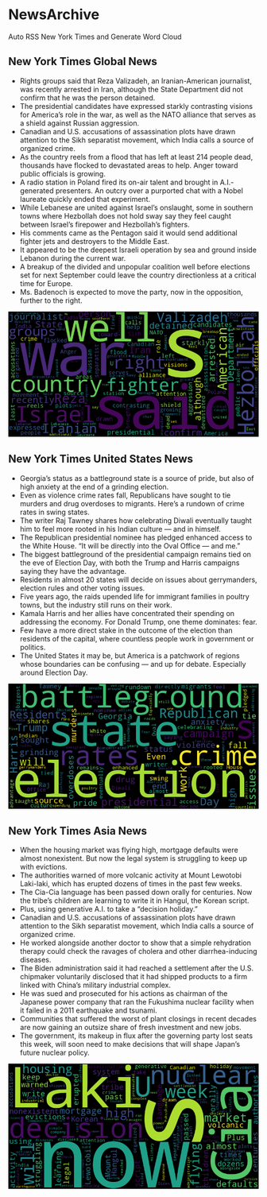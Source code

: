 # NewsArchive
Auto RSS New York Times and Generate Word Cloud

## New York Times Global News
* Rights groups said that Reza Valizadeh, an Iranian-American journalist, was recently arrested in Iran, although the State Department did not confirm that he was the person detained.
* The presidential candidates have expressed starkly contrasting visions for America’s role in the war, as well as the NATO alliance that serves as a shield against Russian aggression.
* Canadian and U.S. accusations of assassination plots have drawn attention to the Sikh separatist movement, which India calls a source of organized crime.
* As the country reels from a flood that has left at least 214 people dead, thousands have flocked to devastated areas to help. Anger toward public officials is growing.
* A radio station in Poland fired its on-air talent and brought in A.I.-generated presenters. An outcry over a purported chat with a Nobel laureate quickly ended that experiment.
* While Lebanese are united against Israel’s onslaught, some in southern towns where Hezbollah does not hold sway say they feel caught between Israel’s firepower and Hezbollah’s fighters.
* His comments came as the Pentagon said it would send additional fighter jets and destroyers to the Middle East.
* It appeared to be the deepest Israeli operation by sea and ground inside Lebanon during the current war.
* A breakup of the divided and unpopular coalition well before elections set for next September could leave the country directionless at a critical time for Europe.
* Ms. Badenoch is expected to move the party, now in the opposition, further to the right.

![Global](./global.png)
## New York Times United States News
* Georgia’s status as a battleground state is a source of pride, but also of high anxiety at the end of a grinding election.
* Even as violence crime rates fall, Republicans have sought to tie murders and drug overdoses to migrants. Here’s a rundown of crime rates in swing states.
* The writer Raj Tawney shares how celebrating Diwali eventually taught him to feel more rooted in his Indian culture — and in himself.
* The Republican presidential nominee has pledged enhanced access to the White House. “It will be directly into the Oval Office — and me.”
* The biggest battleground of the presidential campaign remains tied on the eve of Election Day, with both the Trump and Harris campaigns saying they have the advantage.
* Residents in almost 20 states will decide on issues about gerrymanders, election rules and other voting issues.
* Five years ago, the raids upended life for immigrant families in poultry towns, but the industry still runs on their work.
* Kamala Harris and her allies have concentrated their spending on addressing the economy. For Donald Trump, one theme dominates: fear.
* Few have a more direct stake in the outcome of the election than residents of the capital, where countless people work in government or politics.
* The United States it may be, but America is a patchwork of regions whose boundaries can be confusing — and up for debate. Especially around Election Day.

![US](./usnews.png)
## New York Times Asia News
* When the housing market was flying high, mortgage defaults were almost nonexistent. But now the legal system is struggling to keep up with evictions.
* The authorities warned of more volcanic activity at Mount Lewotobi Laki-laki, which has erupted dozens of times in the past few weeks.
* The Cia-Cia language has been passed down orally for centuries. Now the tribe’s children are learning to write it in Hangul, the Korean script.
* Plus, using generative A.I. to take a “decision holiday.”
* Canadian and U.S. accusations of assassination plots have drawn attention to the Sikh separatist movement, which India calls a source of organized crime.
* He worked alongside another doctor to show that a simple rehydration therapy could check the ravages of cholera and other diarrhea-inducing diseases.
* The Biden administration said it had reached a settlement after the U.S. chipmaker voluntarily disclosed that it had shipped products to a firm linked with China’s military industrial complex.
* He was sued and prosecuted for his actions as chairman of the Japanese power company that ran the Fukushima nuclear facility when it failed in a 2011 earthquake and tsunami.
* Communities that suffered the worst of plant closings in recent decades are now gaining an outsize share of fresh investment and new jobs.
* The government, its makeup in flux after the governing party lost seats this week, will soon need to make decisions that will shape Japan’s future nuclear policy.

![Asian](./asian.png)
